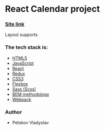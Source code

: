# React Calendar project

### [Site link](https://famous-sunflower-c83206.netlify.app/)

Layout supports 
### The tech stack is:

- [HTML5](https://en.wikipedia.org/wiki/HTML5)
- [JavaScript](https://en.wikipedia.org/wiki/JavaScript)
- [React](https://en.wikipedia.org/wiki/React_(software))
- [Redux](https://en.wikipedia.org/wiki/Redux_(JavaScript_library))
- [CSS3](https://en.wikipedia.org/wiki/Cascading_Style_Sheets)
- [Flexbox](https://en.wikipedia.org/wiki/CSS_Flexible_Box_Layout)
- [Sass (Scss)](https://sass-lang.com/)
- [BEM methodology](https://en.bem.info/methodology/)
- [Webpack](https://en.wikipedia.org/wiki/Webpack)

### Author

- Petskov Vladyslav